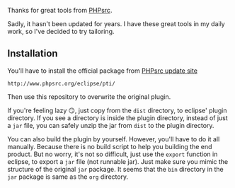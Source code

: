 Thanks for great tools from [PHPsrc](https://github.com/PHPsrc).

Sadly, it hasn't been updated for years. I have these great tools in my daily work, so I've decided to try tailoring.


## Installation

You'll have to install the official package from [PHPsrc update site](http://www.phpsrc.org/eclipse/pti/)

```text
http://www.phpsrc.org/eclipse/pti/
```

Then use this repository to overwrite the original plugin.

If you're feeling lazy :smirk:, just copy from the `dist` directory, to eclipse' plugin directory. If you see a directory is inside the plugin directory, instead of just a `jar` file, you can safely unzip the jar from `dist` to the plugin directory.

You can also build the plugin by yourself. However, you'll have to do it all manually. Because there is no build script to help you building the end product. But no worry, it's not so difficult, just use the `export` function in eclipse, to export a `jar` file (not runnable jar). Just make sure you mimic the structure of the original `jar` package. It seems that the `bin` directory in the `jar` package is same as the `org` directory.